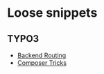 # Loose snippets

## TYPO3

* [Backend Routing](typo3-backend-routing.md)
* [Composer Tricks](typo3-composer-tricks.md)
